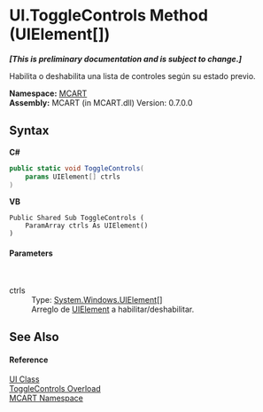 # UI.ToggleControls Method (UIElement[])
 _**\[This is preliminary documentation and is subject to change.\]**_

Habilita o deshabilita una lista de controles según su estado previo.

**Namespace:**&nbsp;<a href="89e7854f-fe6f-d208-fb0c-b17953422852">MCART</a><br />**Assembly:**&nbsp;MCART (in MCART.dll) Version: 0.7.0.0

## Syntax

**C#**<br />
``` C#
public static void ToggleControls(
	params UIElement[] ctrls
)
```

**VB**<br />
``` VB
Public Shared Sub ToggleControls ( 
	ParamArray ctrls As UIElement()
)
```


#### Parameters
&nbsp;<dl><dt>ctrls</dt><dd>Type: <a href="http://msdn2.microsoft.com/es-es/library/ms590078" target="_blank">System.Windows.UIElement</a>[]<br />Arreglo de <a href="http://msdn2.microsoft.com/es-es/library/ms590078" target="_blank">UIElement</a> a habilitar/deshabilitar.</dd></dl>

## See Also


#### Reference
<a href="11cde9c6-a596-d602-594d-308b0ec41ea6">UI Class</a><br /><a href="e0e9938b-dd7e-4ad8-7e4b-2018735e02a6">ToggleControls Overload</a><br /><a href="89e7854f-fe6f-d208-fb0c-b17953422852">MCART Namespace</a><br />